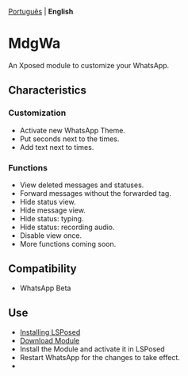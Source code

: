 [Português](../README.md) | **English**

# MdgWa

An Xposed module to customize your WhatsApp.

## Characteristics

### Customization

- Activate new WhatsApp Theme.
- Put seconds next to the times.
- Add text next to times.

### Functions

- View deleted messages and statuses.
- Forward messages without the forwarded tag.
- Hide status view.
- Hide message view.
- Hide status: typing.
- Hide status: recording audio.
- Disable view once.
- More functions coming soon.

## Compatibility

- WhatsApp Beta

## Use

- [Installing LSPosed](https://github.com/LSPosed/LSPosed)
- [Download Module](https://github.com/Xposed-Modules-Repo/its.madruga.wpp/releases/latest)
- Install the Module and activate it in LSPosed
- Restart WhatsApp for the changes to take effect.
- 
